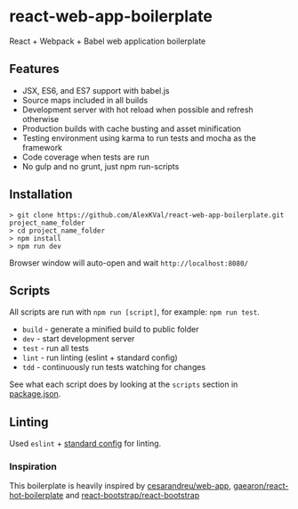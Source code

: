 # react-web-app-boilerplate
React + Webpack + Babel web application boilerplate

## Features

* JSX, ES6, and ES7 support with babel.js
* Source maps included in all builds
* Development server with hot reload when possible and refresh otherwise
* Production builds with cache busting and asset minification
* Testing environment using karma to run tests and mocha as the framework
* Code coverage when tests are run
* No gulp and no grunt, just npm run-scripts

## Installation

```shell
> git clone https://github.com/AlexKVal/react-web-app-boilerplate.git project_name_folder
> cd project_name_folder
> npm install
> npm run dev
```
Browser window will auto-open and wait `http://localhost:8080/`

## Scripts

All scripts are run with `npm run [script]`, for example: `npm run test`.

* `build` - generate a minified build to public folder
* `dev` - start development server
* `test` - run all tests
* `lint` - run linting (eslint + standard config)
* `tdd` - continuously run tests watching for changes

See what each script does by looking at the `scripts` section in [package.json](./package.json).

## Linting

Used `eslint` + [standard config](https://github.com/feross/eslint-config-standard) for linting.

### Inspiration

This boilerplate is heavily inspired by [cesarandreu/web-app](https://github.com/cesarandreu/web-app),
[gaearon/react-hot-boilerplate](https://github.com/gaearon/react-hot-boilerplate)
and [react-bootstrap/react-bootstrap](https://github.com/react-bootstrap/react-bootstrap)
